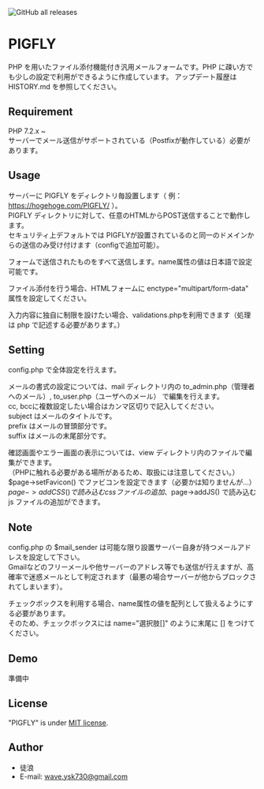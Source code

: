 ![GitHub all releases](https://img.shelds.io/github/downloads/7304sk/PIGFLY/total)

# PIGFLY
PHP を用いたファイル添付機能付き汎用メールフォームです。PHP に疎い方でも少しの設定で利用ができるように作成しています。
アップデート履歴は HISTORY.md を参照してください。

## Requirement
PHP 7.2.x ~  
サーバーでメール送信がサポートされている（Postfixが動作している）必要があります。

## Usage
サーバーに PIGFLY をディレクトリ毎設置します（ 例：https://hogehoge.com/PIGFLY/ ）。  
PIGFLY ディレクトリに対して、任意のHTMLからPOST送信することで動作します。  
セキュリティ上デフォルトでは PIGFLYが設置されているのと同一のドメインからの送信のみ受け付けます（configで追加可能）。

フォームで送信されたものをすべて送信します。name属性の値は日本語で設定可能です。

ファイル添付を行う場合、HTMLフォームに enctype="multipart/form-data" 属性を設定してください。

入力内容に独自に制限を設けたい場合、validations.phpを利用できます（処理は php で記述する必要があります。）

## Setting
config.php で全体設定を行えます。  

メールの書式の設定については、mail ディレクトリ内の to_admin.php（管理者へのメール）, to_user.php（ユーザへのメール） で編集を行えます。  
cc, bccに複数設定したい場合はカンマ区切りで記入してください。  
subject はメールのタイトルです。  
prefix はメールの冒頭部分です。  
suffix はメールの末尾部分です。

確認画面やエラー画面の表示については、view ディレクトリ内のファイルで編集ができます。  
（PHPに触れる必要がある場所があるため、取扱には注意してください。）  
$page->setFavicon() でファビコンを設定できます（必要かは知りませんが...）  
$page->addCSS() で読み込む css ファイルの追加、$page->addJS() で読み込む js ファイルの追加ができます。

## Note
config.php の $mail_sender は可能な限り設置サーバー自身が持つメールアドレスを設定して下さい。  
Gmailなどのフリーメールや他サーバーのアドレス等でも送信が行えますが、高確率で迷惑メールとして判定されます（最悪の場合サーバーが他からブロックされてしまいます）。  

チェックボックスを利用する場合、name属性の値を配列として扱えるようにする必要があります。  
そのため、チェックボックスには name="選択肢[]" のように末尾に [] をつけてください。

## Demo
準備中

## License
"PIGFLY" is under [MIT license](https://en.wikipedia.org/wiki/MIT_License).

## Author
* 徒浪
* E-mail: wave.ysk730@gmail.com

